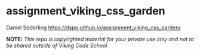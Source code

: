 assignment_viking_css_garden
============================

Daniel Söderling
https://dspo.github.io/assignment_viking_css_garden/

**NOTE:** *This repo is copyrighted material for your private use only and not to be shared outside of Viking Code School.*
